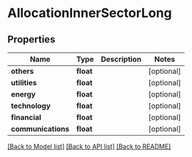 # AllocationInnerSectorLong

## Properties
Name | Type | Description | Notes
------------ | ------------- | ------------- | -------------
**others** | **float** |  | [optional] 
**utilities** | **float** |  | [optional] 
**energy** | **float** |  | [optional] 
**technology** | **float** |  | [optional] 
**financial** | **float** |  | [optional] 
**communications** | **float** |  | [optional] 

[[Back to Model list]](../README.md#documentation-for-models) [[Back to API list]](../README.md#documentation-for-api-endpoints) [[Back to README]](../README.md)


